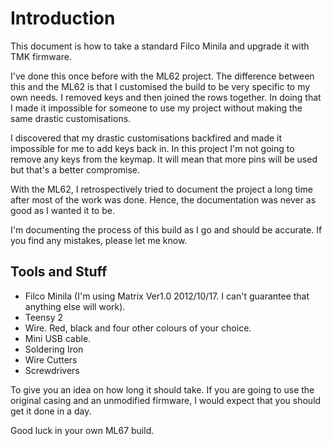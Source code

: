 # Introduction

This document is how to take a standard Filco Minila and upgrade it with TMK firmware.

I've done this once before with the ML62 project. The difference between this and the ML62 is that I customised the build to be very specific to my own needs. I removed keys and then joined the rows together. In doing that I made it impossible for someone to use my project without making the same drastic customisations.

I discovered that my drastic customisations backfired and made it impossible for me to add keys back in. In this project I'm not going to remove any keys from the keymap. It will mean that more pins will be used but that's a better compromise.

With the ML62, I retrospectively tried to document the project a long time after most of the work was done. Hence, the documentation was never as good as I wanted it to be.

I'm documenting the process of this build as I go and should be accurate. If you find any mistakes, please let me know.

## Tools and Stuff

- Filco Minila (I'm using Matrix Ver1.0 2012/10/17. I can't guarantee that anything else will work).
- Teensy 2
- Wire. Red, black and four other colours of your choice.
- Mini USB cable.
- Soldering Iron
- Wire Cutters
- Screwdrivers

To give you an idea on how long it should take. If you are going to use the original casing and an unmodified firmware, I would expect that you should get it done in a day.

Good luck in your own ML67 build.

